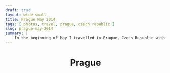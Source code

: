 ```yaml
---
draft: true
layout: wide-small
title: Prague May 2014
tags: [ photos, travel, prague, czech republic ]
slug: prague-may-2014
summary: |
    In the beginning of May I travelled to Prague, Czech Republic with some friends. Here are some of the photos I took on this weekend.
---
```


<header class="page-header">
    <h1>Prague</h1>
</header>
